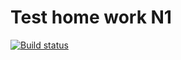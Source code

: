 # Test home work N1
[![Build status](https://ci.appveyor.com/api/projects/status/bty8hm5vmoxu51nd?svg=true)](https://ci.appveyor.com/project/nikitasmg/test-home-work-1)